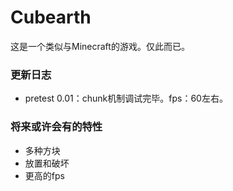 # Cubearth

这是一个类似与Minecraft的游戏。仅此而已。

### 更新日志

- pretest 0.01：chunk机制调试完毕。fps：60左右。

### 将来或许会有的特性

- 多种方块
- 放置和破坏
- 更高的fps